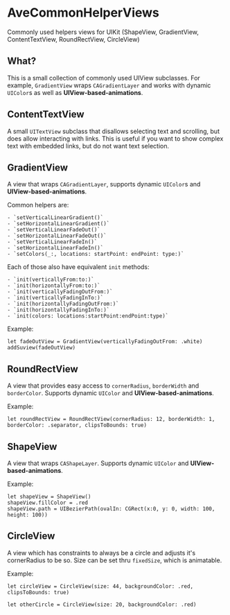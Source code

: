 # AveCommonHelperViews
Commonly used helpers views for UIKit (ShapeView, GradientView, ContentTextView, RoundRectView, CircleView)

## What?

This is a small collection of commonly used UIView subclasses. For example, `GradientView` wraps `CAGradientLayer` and works with dynamic `UIColor`s as well as **UIView-based-animations**.


## ContentTextView

A small `UITextView` subclass that disallows selecting text and scrolling, but does allow interacting with links. This is useful if you want to show complex text with embedded links, but do not want text selection.


## GradientView

A view that wraps `CAGradientLayer`, supports dynamic `UIColor`s and **UIView-based-animations**.

Common helpers are:

	- `setVerticalLinearGradient()`
	- `setHorizontalLinearGradient()`
	- `setVerticalLinearFadeOut()`
	- `setHorizontalLinearFadeOut()`
	- `setVerticalLinearFadeIn()`
	- `setHorizontalLinearFadeIn()`
	- `setColors(_:, locations: startPoint: endPoint: type:)`
	
Each of those also have equivalent `init` methods:

	- `init(verticallyFrom:to:)`
	- `init(horizontallyFrom:to:)`
	- `init(verticallyFadingOutFrom:)`
	- `init(verticallyFadingInTo:)`
	- `init(horizontallyFadingOutFrom:)`
	- `init(horizontallyFadingInTo:)`
	- `init(colors: locations:startPoint:endPoint:type)`
	
Example:
```
let fadeOutView = GradientView(verticallyFadingOutFrom: .white)
addSuview(fadeOutView)
```


## RoundRectView

A view that provides easy access to `cornerRadius`, `borderWidth` and `borderColor`. Supports dynamic `UIColor` and **UIView-based-animations**.

Example:
```
let roundRectView = RoundRectView(cornerRadius: 12, borderWidth: 1, borderColor: .separator, clipsToBounds: true)
```

## ShapeView

A view that wraps `CAShapeLayer`. Supports dynamic `UIColor` and **UIView-based-animations**.

Example:
```
let shapeView = ShapeView()
shapeView.fillColor = .red
shapeView.path = UIBezierPath(ovalIn: CGRect(x:0, y: 0, width: 100, height: 100))
```

## CircleView

A view which has constraints to always be a circle and adjusts it's cornerRadius to be so. Size can be set thru `fixedSize`, which is animatable.

Example:
```
let circleView = CircleView(size: 44, backgroundColor: .red, clipsToBounds: true)

let otherCircle = CircleView(size: 20, backgroundColor: .red)
```
